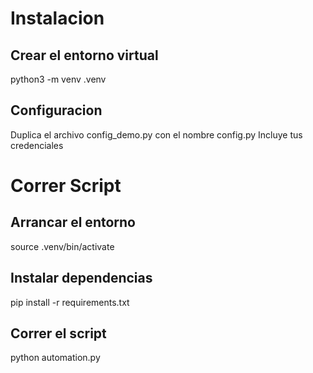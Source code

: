 # Instalacion

## Crear el entorno virtual
python3 -m venv .venv

## Configuracion
Duplica el archivo config_demo.py con el nombre config.py
Incluye tus credenciales






# Correr Script

## Arrancar el entorno

source .venv/bin/activate

## Instalar dependencias

pip install -r requirements.txt

## Correr el script
python automation.py 



